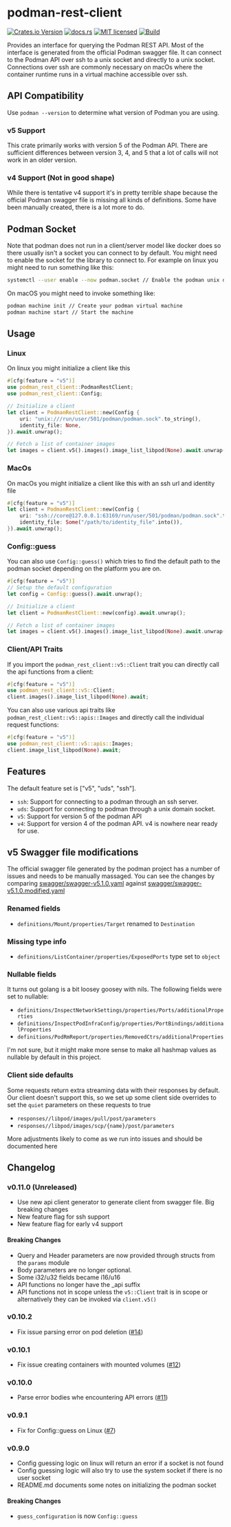 # podman-rest-client

[![Crates.io Version](https://img.shields.io/crates/v/podman-rest-client)](https://crates.io/crates/podman-rest-client)
[![docs.rs](https://docs.rs/podman-rest-client/badge.svg)](https://docs.rs/podman-rest-client)
[![MIT licensed](https://img.shields.io/badge/license-MIT-blue.svg)](./LICENSE)
[![Build](https://img.shields.io/github/actions/workflow/status/blazzy/podman-rest-client/main.yml?branch=main)](https://github.com/blazzy/podman-rest-client/actions)

<!-- cargo-rdme start -->

Provides an interface for querying the Podman REST API. Most of the interface is generated from
the official Podman swagger file. It can connect to the Podman API over ssh to a unix socket
and directly to a unix socket. Connections over ssh are  commonly necessary on macOs where the
container runtime runs in a virtual machine accessible over ssh.


## API Compatibility

Use `podman --version` to determine what version of Podman you are using.

### v5 Support

This crate primarily works with version 5 of the Podman API. There are sufficient differences
between version 3, 4, and 5 that a lot of calls will not work in an older version.

### v4 Support (Not in good shape)

While there is tentative v4 support it's in pretty terrible shape because the official Podman
swagger file is missing all kinds of definitions. Some have been manually created, there is a
lot more to do.

## Podman Socket

Note that podman does not run in a client/server model like docker does so there usually isn't
a socket you can connect to by default. You might need to enable the socket for the library to
connect to. For example on linux you might need to run something like this:

```sh
systemctl --user enable --now podman.socket // Enable the podman unix domain socket
```

On macOS you might need to invoke something like:

```sh
podman machine init // Create your podman virtual machine
podman machine start // Start the machine
```

## Usage

### Linux

On linux you might initialize a client like this

```rust
#[cfg(feature = "v5")]
use podman_rest_client::PodmanRestClient;
use podman_rest_client::Config;

// Initialize a client
let client = PodmanRestClient::new(Config {
    uri: "unix:///run/user/501/podman/podman.sock".to_string(),
    identity_file: None,
}).await.unwrap();

// Fetch a list of container images
let images = client.v5().images().image_list_libpod(None).await.unwrap();
```
### MacOs

On macOs you might initialize a client like this with an ssh url and identity file

```rust
#[cfg(feature = "v5")]
let client = PodmanRestClient::new(Config {
    uri: "ssh://core@127.0.0.1:63169/run/user/501/podman/podman.sock".to_string(),
    identity_file: Some("/path/to/identity_file".into()),
}).await.unwrap();
```

### Config::guess

You can also use `Config::guess()` which tries to find the default path to the podman
socket depending on the platform you are on.

```rust
#[cfg(feature = "v5")]
// Setup the default configuration
let config = Config::guess().await.unwrap();

// Initialize a client
let client = PodmanRestClient::new(config).await.unwrap();

// Fetch a list of container images
let images = client.v5().images().image_list_libpod(None).await.unwrap();
```

### Client/API Traits

If you import the `podman_rest_client::v5::Client` trait you  can directly call the api
functions from a client:

```rust
#[cfg(feature = "v5")]
use podman_rest_client::v5::Client;
client.images().image_list_libpod(None).await;
```

You can also use various api traits like `podman_rest_client::v5::apis::Images` and directly
call the individual request functions:

```rust
#[cfg(feature = "v5")]
use podman_rest_client::v5::apis::Images;
client.image_list_libpod(None).await;
```


## Features

The default feature set is ["v5", "uds", "ssh"].

- `ssh`: Support for connecting to a podman through an ssh server.
- `uds`: Support for connecting to podman through a unix domain socket.
- `v5`: Support for version 5 of the podman API
- `v4`: Support for version 4 of the podman API. v4 is nowhere near ready for use.

<!-- cargo-rdme end -->

## v5 Swagger file modifications

The official swagger file generated by the podman project has a number of
issues and needs to be manually massaged. You can see the changes by comparing
[swagger/swagger-v5.1.0.yaml](swagger/swagger-v5.1.0.yaml) against
[swagger/swagger-v5.1.0.modified.yaml](swagger/swagger-v5.1.0.modified.yaml)

### Renamed fields

* `definitions/Mount/properties/Target` renamed to `Destination`

### Missing type info

* `definitions/ListContainer/properties/ExposedPorts` type set to `object`

### Nullable fields

It turns out golang is a bit loosey goosey with nils. The following fields were
set to nullable:

* `definitions/InspectNetworkSettings/properties/Ports/additionalProperties`
* `definitions/InspectPodInfraConfig/properties/PortBindings/additionalProperties`
* `definitions/PodRmReport/properties/RemovedCtrs/additionalProperties`

I'm not sure, but it might make more sense to make all hashmap values as
nullable by default in this project.

### Client side defaults

Some requests return extra streaming data with their responses by default. Our
client doesn't support this, so we set up some client side overrides to set the
`quiet` parameters on these requests to true

* `responses//libpod/images/pull/post/parameters`
* `responses//libpod/images/scp/{name}/post/parameters`

More adjustments likely to come as we run into issues and should be documented here

## Changelog

### v0.11.0 (Unreleased)

* Use new api client generator to generate client from swagger file. Big breaking changes
* New feature flag for ssh support
* New feature flag for early v4 support

#### Breaking Changes

* Query and Header parameters are now provided through structs from the `params` module
* Body parameters are no longer optional.
* Some i32/u32 fields became i16/u16
* API functions no longer have the _api suffix
* API functions not in scope unless the `v5::Client` trait is in scope or
alternatively they can be invoked via `client.v5()`

### v0.10.2

* Fix issue parsing error on pod deletion ([#14](https://github.com/blazzy/podman-rest-client/pull/14))

### v0.10.1

* Fix issue creating containers with mounted volumes ([#12](https://github.com/blazzy/podman-rest-client/pull/12))

### v0.10.0

* Parse error bodies whe encountering API errors ([#11](https://github.com/blazzy/podman-rest-client/pull/11))

### v0.9.1

* Fix for Config::guess on Linux ([#7](https://github.com/blazzy/podman-rest-client/pull/7))

### v0.9.0

* Config guessing logic on linux will return an error if a socket is not found
* Config guessing logic will also try to use the system socket if there is no
user socket
* README.md documents some notes on initializing the podman socket

#### Breaking Changes

* `guess_configuration` is now `Config::guess`

